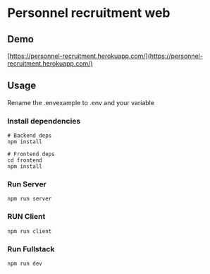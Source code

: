 # Personnel recruitment web

## Demo

[https://personnel-recruitment.herokuapp.com/](https://personnel-recruitment.herokuapp.com/)

## Usage

Rename the .envexample to .env and your variable

### Install dependencies

```
# Backend deps
npm install

# Frontend deps
cd frontend
npm install
```

### Run Server

```
npm run server
```

### RUN Client

```
npm run client
```

### Run Fullstack

```
npm run dev
```
